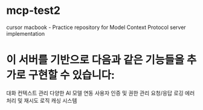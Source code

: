 # mcp-test2
cursor macbook - Practice repository for Model Context Protocol server implementation
# 이 서버를 기반으로 다음과 같은 기능들을 추가로 구현할 수 있습니다:
대화 컨텍스트 관리
다양한 AI 모델 연동
사용자 인증 및 권한 관리
요청/응답 로깅
에러 처리 및 재시도 로직
캐싱 시스템